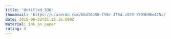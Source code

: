 ```yaml
---
title: 'Untitled 336'
thumbnail: 'https://ucarecdn.com/b6d16b30-f55c-4534-a929-1593b96e415a/'
date: 2015-06-22T21:25:36.000Z
material: Ink on paper
rating: 4
---
```


